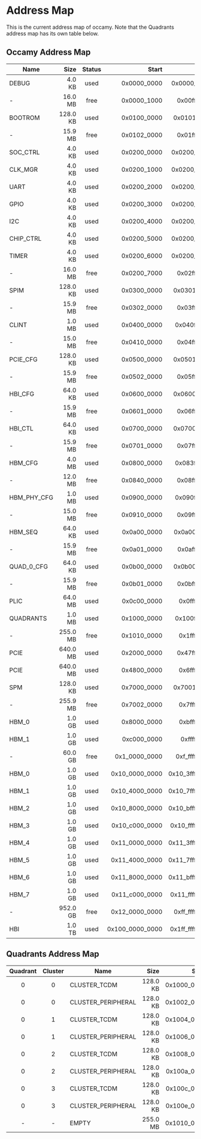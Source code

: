 # Address Map

This is the current address map of occamy. Note that the Quadrants address map has its own table below.

## Occamy Address Map

|     Name      |   Size   | Status |       Start       |        End        |
| ------------- | -------: | :----: | ----------------: | ----------------: |
| DEBUG         |   4.0 KB |  used  |      0x0000\_0000 |      0x0000\_0fff |
| -             |  16.0 MB |  free  |      0x0000\_1000 |      0x00ff\_ffff |
| BOOTROM       | 128.0 KB |  used  |      0x0100\_0000 |      0x0101\_ffff |
| -             |  15.9 MB |  free  |      0x0102\_0000 |      0x01ff\_ffff |
| SOC\_CTRL     |   4.0 KB |  used  |      0x0200\_0000 |      0x0200\_0fff |
| CLK\_MGR      |   4.0 KB |  used  |      0x0200\_1000 |      0x0200\_1fff |
| UART          |   4.0 KB |  used  |      0x0200\_2000 |      0x0200\_2fff |
| GPIO          |   4.0 KB |  used  |      0x0200\_3000 |      0x0200\_3fff |
| I2C           |   4.0 KB |  used  |      0x0200\_4000 |      0x0200\_4fff |
| CHIP\_CTRL    |   4.0 KB |  used  |      0x0200\_5000 |      0x0200\_5fff |
| TIMER         |   4.0 KB |  used  |      0x0200\_6000 |      0x0200\_6fff |
| -             |  16.0 MB |  free  |      0x0200\_7000 |      0x02ff\_ffff |
| SPIM          | 128.0 KB |  used  |      0x0300\_0000 |      0x0301\_ffff |
| -             |  15.9 MB |  free  |      0x0302\_0000 |      0x03ff\_ffff |
| CLINT         |   1.0 MB |  used  |      0x0400\_0000 |      0x040f\_ffff |
| -             |  15.0 MB |  free  |      0x0410\_0000 |      0x04ff\_ffff |
| PCIE\_CFG     | 128.0 KB |  used  |      0x0500\_0000 |      0x0501\_ffff |
| -             |  15.9 MB |  free  |      0x0502\_0000 |      0x05ff\_ffff |
| HBI\_CFG      |  64.0 KB |  used  |      0x0600\_0000 |      0x0600\_ffff |
| -             |  15.9 MB |  free  |      0x0601\_0000 |      0x06ff\_ffff |
| HBI\_CTL      |  64.0 KB |  used  |      0x0700\_0000 |      0x0700\_ffff |
| -             |  15.9 MB |  free  |      0x0701\_0000 |      0x07ff\_ffff |
| HBM\_CFG      |   4.0 MB |  used  |      0x0800\_0000 |      0x083f\_ffff |
| -             |  12.0 MB |  free  |      0x0840\_0000 |      0x08ff\_ffff |
| HBM\_PHY\_CFG |   1.0 MB |  used  |      0x0900\_0000 |      0x090f\_ffff |
| -             |  15.0 MB |  free  |      0x0910\_0000 |      0x09ff\_ffff |
| HBM\_SEQ      |  64.0 KB |  used  |      0x0a00\_0000 |      0x0a00\_ffff |
| -             |  15.9 MB |  free  |      0x0a01\_0000 |      0x0aff\_ffff |
| QUAD\_0\_CFG  |  64.0 KB |  used  |      0x0b00\_0000 |      0x0b00\_ffff |
| -             |  15.9 MB |  free  |      0x0b01\_0000 |      0x0bff\_ffff |
| PLIC          |  64.0 MB |  used  |      0x0c00\_0000 |      0x0fff\_ffff |
| QUADRANTS     |   1.0 MB |  used  |      0x1000\_0000 |      0x100f\_ffff |
| -             | 255.0 MB |  free  |      0x1010\_0000 |      0x1fff\_ffff |
| PCIE          | 640.0 MB |  used  |      0x2000\_0000 |      0x47ff\_ffff |
| PCIE          | 640.0 MB |  used  |      0x4800\_0000 |      0x6fff\_ffff |
| SPM           | 128.0 KB |  used  |      0x7000\_0000 |      0x7001\_ffff |
| -             | 255.9 MB |  free  |      0x7002\_0000 |      0x7fff\_ffff |
| HBM\_0        |   1.0 GB |  used  |      0x8000\_0000 |      0xbfff\_ffff |
| HBM\_1        |   1.0 GB |  used  |      0xc000\_0000 |      0xffff\_ffff |
| -             |  60.0 GB |  free  |   0x1\_0000\_0000 |   0xf\_ffff\_ffff |
| HBM\_0        |   1.0 GB |  used  |  0x10\_0000\_0000 |  0x10\_3fff\_ffff |
| HBM\_1        |   1.0 GB |  used  |  0x10\_4000\_0000 |  0x10\_7fff\_ffff |
| HBM\_2        |   1.0 GB |  used  |  0x10\_8000\_0000 |  0x10\_bfff\_ffff |
| HBM\_3        |   1.0 GB |  used  |  0x10\_c000\_0000 |  0x10\_ffff\_ffff |
| HBM\_4        |   1.0 GB |  used  |  0x11\_0000\_0000 |  0x11\_3fff\_ffff |
| HBM\_5        |   1.0 GB |  used  |  0x11\_4000\_0000 |  0x11\_7fff\_ffff |
| HBM\_6        |   1.0 GB |  used  |  0x11\_8000\_0000 |  0x11\_bfff\_ffff |
| HBM\_7        |   1.0 GB |  used  |  0x11\_c000\_0000 |  0x11\_ffff\_ffff |
| -             | 952.0 GB |  free  |  0x12\_0000\_0000 |  0xff\_ffff\_ffff |
| HBI           |   1.0 TB |  used  | 0x100\_0000\_0000 | 0x1ff\_ffff\_ffff |


## Quadrants Address Map

| Quadrant | Cluster |        Name         |   Size   |    Start     |     End      |
| :------: | :-----: | ------------------- | -------: | -----------: | -----------: |
|    0     |    0    | CLUSTER\_TCDM       | 128.0 KB | 0x1000\_0000 | 0x1001\_ffff |
|    0     |    0    | CLUSTER\_PERIPHERAL | 128.0 KB | 0x1002\_0000 | 0x1003\_ffff |
|    0     |    1    | CLUSTER\_TCDM       | 128.0 KB | 0x1004\_0000 | 0x1005\_ffff |
|    0     |    1    | CLUSTER\_PERIPHERAL | 128.0 KB | 0x1006\_0000 | 0x1007\_ffff |
|    0     |    2    | CLUSTER\_TCDM       | 128.0 KB | 0x1008\_0000 | 0x1009\_ffff |
|    0     |    2    | CLUSTER\_PERIPHERAL | 128.0 KB | 0x100a\_0000 | 0x100b\_ffff |
|    0     |    3    | CLUSTER\_TCDM       | 128.0 KB | 0x100c\_0000 | 0x100d\_ffff |
|    0     |    3    | CLUSTER\_PERIPHERAL | 128.0 KB | 0x100e\_0000 | 0x100f\_ffff |
|    -     |    -    | EMPTY               | 255.0 MB | 0x1010\_0000 | 0x1fff\_ffff |

